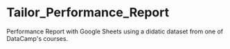 # Tailor_Performance_Report
Performance Report with Google Sheets using a didatic dataset from one of DataCamp's courses.
